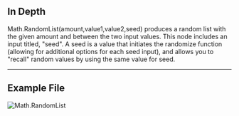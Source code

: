 ## In Depth
Math.RandomList(amount,value1,value2,seed) produces a random list with the given amount and between the two input values. This node includes an input titled, "seed". A seed is a value that initiates the randomize function (allowing for additional options for each seed input), and allows you to "recall" random values by using the same value for seed.

___
## Example File

![Math.RandomList](./DSCore.Math.RandomList%28amount%2C%20value1%2C%20value2%2C%20seed%29_img.png)
